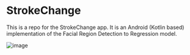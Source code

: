 # StrokeChange


This is a repo for the StrokeChange app.    It is an Android (Kotlin based) implementation of the Facial Region Detection to Regression model.

![image](https://user-images.githubusercontent.com/11790686/231842557-8ff587bf-0381-4d0e-abe4-f71a5c938bb1.png)
